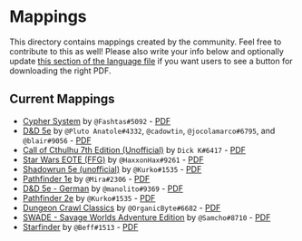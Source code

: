 # Mappings

This directory contains mappings created by the community. Feel free to contribute to this as well! Please also write your info below and optionally update [this section of the language file](https://github.com/arcanistzed/pdf-sheet/blob/main/languages/en.json#L9) if you want users to see a button for downloading the right PDF.

## Current Mappings

* [Cypher System](./cyphersystem.mapping) by `@Fashtas#5092` - [PDF](https://www.montecookgames.com/store/product/cypher-system-character-and-campaign-sheets/)
* [D&D 5e](./dnd5e.mapping) by `@Pluto Anatole#4332`, `@cadowtin`, `@jocolamarco#6795`, and `@blair#9056` - [PDF](https://media.wizards.com/2016/dnd/downloads/5E_CharacterSheet_Fillable.pdf)
* [Call of Cthulhu 7th Edition (Unofficial)](./CallofCthulhu7thEditionUnofficial.mapping) by `Dick K#6417` - [PDF](https://www.chaosium.com/cthulhu-character-sheets/)
* [Star Wars EOTE (FFG)](./starwars-ffg.mapping) by `@HaxxonHax#9261` - [PDF](http://holocast.terceiraterra.com/wp-content/uploads/EotE-CharacterSheet-Fillable-v4.pdf)
* [Shadowrun 5e (unofficial)](./shadowrun5e.mapping) by `@Kurko#1535` - [PDF](https://drive.google.com/uc?export=download&id=1Gkaoi3JR6bfjhhq1PcgFpqGZlhTWv2oV)
* [Pathfinder 1e](./pf1.mapping) by `@Mira#2306` - [PDF](https://cdn.discordapp.com/attachments/877667041119731734/940318362146308127/Pf1e-Foundry_to_PDF.pdf)
* [D&D 5e - German](./dnd5e-charakterbogen_ataendler_v2.8.2.mapping) by `@manolito#9369` - [PDF](https://www.dnddeutsch.de/wp-content/uploads/2022/07/charakterbogen_ataendler_v2.8.2.pdf)
* [Pathfinder 2e](./pathfinder2e.mapping) by `@Kurko#1535` - [PDF](https://drive.google.com/uc?export=download&id=1dP95d_1UgenS9olPasXra8iItBZFCXMo)
* [Dungeon Crawl Classics](./0LevelFillableSheet.mapping) by `@OrganicByte#6682` - [PDF](https://goodman-games.com/wp-content/uploads/2021/04/0level_fillable.pdf)
*  [SWADE - Savage Worlds Adventure Edition](./SWADE-SavageWorldsAdventureEdition.mapping) by `@Samcho#8710` - [PDF](https://peginc.com/store/savage-worlds-character-sheet-pdf-swade/)
*  [Starfinder](./sfrpg.mapping) by `@Beff#1513` - [PDF](https://cdn.discordapp.com/attachments/877667041119731734/1076448094897573928/Autofillable_CharacterSheet.pdf)